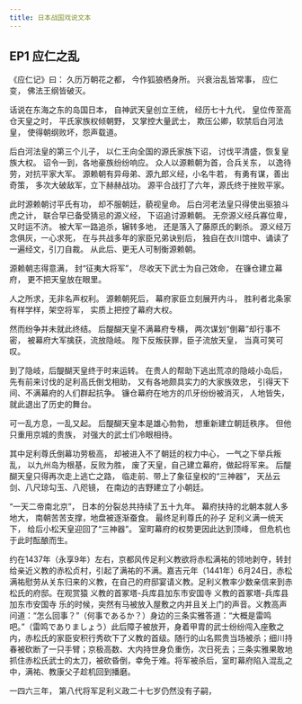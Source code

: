 ```yaml
---
title: 日本战国戏说文本
---
```


## EP1 应仁之乱

《应仁记》曰：
久历万朝花之都，
今作狐狼栖身所。
兴衰治乱皆常事，
应仁变，
佛法王纲皆破灭。

<!-- 简述背景 -->
话说在东海之东的岛国日本，
自神武天皇创立王统，
经历七十九代，
皇位传至高仓天皇之时，
平氏家族权倾朝野，
又掌控大量武士，
欺压公卿，软禁后白河法皇，
使得朝纲败坏，怨声载道。

后白河法皇的第三个儿子，
以仁王向全国的源氏家族下诏，
讨伐平清盛，恢复皇族大权。
诏令一到，各地豪族纷纷响应。
众人以源赖朝为首，合兵关东，
以逸待劳，对抗平家大军。
源赖朝有异母弟、源九郎义经，小名牛若，
有勇有谋，善出奇策，
多次大破敌军，立下赫赫战功。
源平合战打了六年，源氏终于挫败平家。

此时源赖朝讨平氏有功，
却不服朝廷，藐视皇命。
后白河老法皇只得使出驱狼斗虎之计，
联合早已备受猜忌的源义经，
下诏追讨源赖朝。
无奈源义经兵寡位卑，又时运不济。
被大军一路追杀，辗转多地，
还是落入了藤原氏的剿杀。
源义经万念俱灰，一心求死，
在与共战多年的家臣兄弟诀别后，
独自在衣川馆中、诵读了一遍经文，引刀自裁。
从此后、更无人可制衡源赖朝。

源赖朝志得意满，
封“征夷大将军”，
尽收天下武士为自己效命，
在镰仓建立幕府，
更不把天皇放在眼里。

人之所求，无非名声权利。
源赖朝死后，
幕府家臣立刻展开内斗，
胜利者北条家有样学样，架空将军，
实质上把控了幕府大权。

然而纷争并未就此终结。
后醍醐天皇不满幕府专横，
两次谋划“倒幕”却行事不密，
被幕府大军擒获，流放隐岐。
陛下反叛获罪，臣子流放天皇，
当真可笑可叹。

到了隐岐，后醍醐天皇终于时来运转。
在贵人的帮助下逃出荒凉的隐岐小岛后，
先有前来讨伐的足利高氏倒戈相助，
又有各地颇具实力的大家族效忠，
引得天下间、不满幕府的人们群起抗争。
镰仓幕府在地方的爪牙纷纷被消灭，
人地皆失，就此退出了历史的舞台。

<!-- 室町幕府建立 -->
可一乱方息，一乱又起。
后醍醐天皇本是雄心勃勃，
想重新建立朝廷秩序。
但他只重用京城的贵族，
对强大的武士们冷眼相待。

其中足利尊氏倒幕功劳极高，
却被进入不了朝廷的权力中心，
一气之下举兵叛乱，
以九州岛为根基，反败为胜，
废了天皇，自己建立幕府，做起将军来。
后醍醐天皇只得再次走上逃亡之路，
临走前、带上了象征皇权的“三神器”，
天丛云剑、八尺琼勾玉、八咫镜，
在南边的吉野建立了小朝廷。

“一天二帝南北京”，
日本的分裂总共持续了五十九年。
幕府扶持的北朝本就人多地大，
南朝苦苦支撑，地盘被逐渐蚕食。
最终足利尊氏的孙子 足利义满一统天下，
给后小松天皇迎回了“三神器”。
室町幕府的权势更因此达到顶峰，
但危机也于此时酝酿而生。

<!-- 嘉吉之乱 -->


约在1437年（永享9年）左右，京都风传足利义教欲将赤松满祐的领地剥夺，转封给亲近义教的赤松贞村，引起了满祐的不满。嘉吉元年（1441年）6月24日，赤松满祐慰劳从关东归来的义教，在自己的府邸宴请义教。足利义教率少数亲信来到赤松氏的府邸。在观赏猿
义教的首冢塔-兵库县加东市安国寺
义教的首冢塔-兵库县加东市安国寺
乐的时候，突然有马被放入屋敷之内并且关上门的声音。义教高声问道：“怎么回事？”（何事であるか？）身边的三条实雅答道：“大概是雷鸣吧。”（雷鸣でありましょう）此后障子被放开，身着甲胄的武士纷纷闯入座敷之内，赤松氏的家臣安积行秀砍下了义教的首级。随行的山名熙贵当场被杀；细川持春被砍断了一只手臂；京极高数、大内持世身负重伤，次日死去；三条实雅果敢地抓住赤松氏武士的太刀，被砍昏倒，幸免于难。将军被杀后，室町幕府陷入混乱之中，满祐、教康父子趁机回到播磨。





<!-- 幕府衰弱 -->

<!-- 家督之争 -->

<!-- 应仁之乱 -->

一四六三年，
第八代将军足利义政二十七岁仍然没有子嗣，


